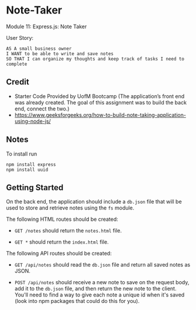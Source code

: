 # Note-Taker
Module 11: Express.js: Note Taker


User Story: 
```
AS A small business owner
I WANT to be able to write and save notes
SO THAT I can organize my thoughts and keep track of tasks I need to complete
```

## Credit
* Starter Code Provided by UofM Bootcamp (The application’s front end was already created. The goal of this assignment was to build the back end, connect the two.)
* https://www.geeksforgeeks.org/how-to-build-note-taking-application-using-node-js/ 


## Notes
To install run 
```
npm install express
npm install uuid
```


## Getting Started

On the back end, the application should include a `db.json` file that will be used to store and retrieve notes using the `fs` module.

The following HTML routes should be created:

* `GET /notes` should return the `notes.html` file.

* `GET *` should return the `index.html` file.

The following API routes should be created:

* `GET /api/notes` should read the `db.json` file and return all saved notes as JSON.

* `POST /api/notes` should receive a new note to save on the request body, add it to the `db.json` file, and then return the new note to the client. You'll need to find a way to give each note a unique id when it's saved (look into npm packages that could do this for you).